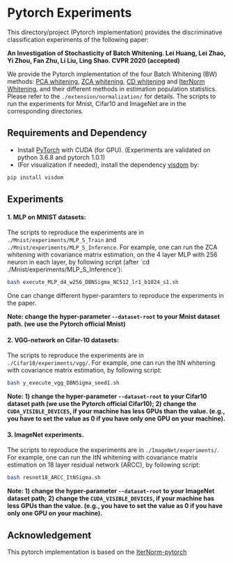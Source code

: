 # Pytorch Experiments
This directory/project (Pytorch implementation) provides the discriminative classification experiments of the following paper:

**An Investigation of Stochasticity of Batch Whitening. Lei Huang, Lei Zhao, Yi Zhou, Fan Zhu, Li Liu, Ling Shao. CVPR 2020 (accepted)** 


We provide the Pytorch implementation of the four Batch Whitening (BW) methods: [PCA whitening](https://github.com/princeton-vl/DecorrelatedBN), [ZCA whitening](https://github.com/princeton-vl/DecorrelatedBN), [CD whitening](https://github.com/AliaksandrSiarohin/wc-gan) and [IterNorm Whitening](https://github.com/huangleiBuaa/IterNorm), and their different methods in estimation population statistics. Please refer to the `./extension/normalization/` for details. The scripts to run the experiments for Mnist, Cifar10 and ImageNet are in the corresponding directories.


## Requirements and Dependency
* Install [PyTorch](http://torch.ch) with CUDA (for GPU). (Experiments are validated on python 3.6.8 and pytorch 1.0.1)
* (For visualization if needed), install the dependency [visdom](https://github.com/facebookresearch/visdom) by:
```Bash
pip install visdom
 ```


## Experiments
 
 #### 1.  MLP on MNIST datasets:
 The scripts to reproduce the experiments are in `./Mnist/experiments/MLP_S_Train`  and `./Mnist/experiments/MLP_S_Inference`. For example, one can  run the ZCA whitening with covariance matrix estimation, on the 4 layer MLP with 256 neuron in each layer,  by following script (after `cd ./Mnist/experiments/MLP_S_Inference'): 
 ```Bash
bash execute_MLP_d4_w256_DBNSigma_NC512_lr1_b1024_s1.sh
 ```
 One can change different hyper-paramters to reproduce the experiments in the paper. 
 
 **Note: change the hyper-parameter `--dataset-root` to your Mnist dataset path. (we use the Pytorch official Mnist)**
 
 #### 2.  VGG-network on Cifar-10 datasets:
 
The scripts to reproduce the experiments are in `./Cifar10/experiments/vgg/`. For example, one can  run the ItN whitening with covariance matrix estimation,  by following script: 
  ```Bash
bash y_execute_vgg_DBNSigma_seed1.sh
 ```
**Note: 1) change the hyper-parameter `--dataset-root` to your Cifar10 dataset path (we use the Pytorch official Cifar10);
2) change the `CUDA_VISIBLE_DEVICES`, if your machine has less GPUs than the value. (e.g., you have to set the value as 0 if you have only one GPU on your machine).**

#### 3. ImageNet experiments.

The scripts to reproduce the experiments are in `./ImageNet/experiments/`. For example, one can  run the ItN whitening with covariance matrix estimation on 18 layer residual network (ARCC),  by following script: 
  ```Bash
bash resnet18_ARCC_ItNSigma.sh
 ```
**Note: 1) change the hyper-parameter `--dataset-root` to your ImageNet dataset path; 
2) change the `CUDA_VISIBLE_DEVICES`, if your machine has less GPUs than the value. (e.g., you have to set the value as 0 if you have only one GPU on your machine).**

## Acknowledgement

This pytorch implementation is based on the [IterNorm-pytorch](https://github.com/huangleiBuaa/IterNorm-pytorch)
